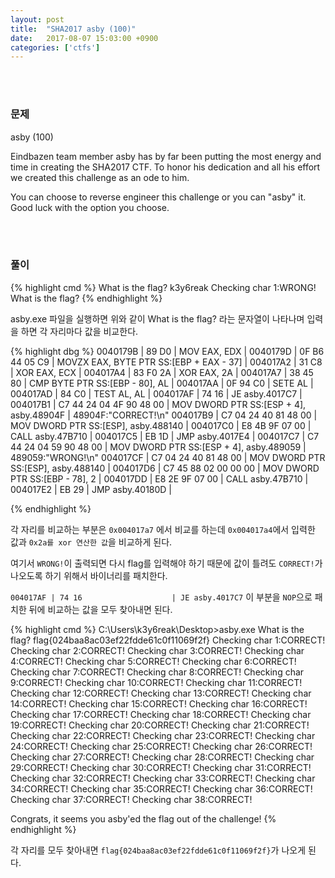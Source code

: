 ```yaml
---
layout: post
title:  "SHA2017 asby (100)"
date:   2017-08-07 15:03:00 +0900
categories: ['ctfs']
---
```


<br/><br/>
### 문제

asby (100)

Eindbazen team member asby has by far been putting the most energy and time in creating the SHA2017 CTF. To honor his dedication and all his effort we created this challenge as an ode to him.

You can choose to reverse engineer this challenge or you can "asby" it. Good luck with the option you choose.



<br/><br/>
### 풀이
{% highlight cmd %}
What is the flag? k3y6reak
Checking char 1:WRONG!
What is the flag?
{% endhighlight %}

asby.exe 파일을 실행하면 위와 같이 What is the flag? 라는 문자열이 나타나며 입력을 하면 각 자리마다 값을 비교한다.

{% highlight dbg %}
0040179B | 89 D0                    | MOV EAX, EDX                                     |
0040179D | 0F B6 44 05 C9           | MOVZX EAX, BYTE PTR SS:[EBP + EAX - 37]          |
004017A2 | 31 C8                    | XOR EAX, ECX                                     |
004017A4 | 83 F0 2A                 | XOR EAX, 2A                                      |
004017A7 | 38 45 80                 | CMP BYTE PTR SS:[EBP - 80], AL                   |
004017AA | 0F 94 C0                 | SETE AL                                          |
004017AD | 84 C0                    | TEST AL, AL                                      |
004017AF | 74 16                    | JE asby.4017C7                                   |
004017B1 | C7 44 24 04 4F 90 48 00  | MOV DWORD PTR SS:[ESP + 4], asby.48904F          | 48904F:"CORRECT!\n"
004017B9 | C7 04 24 40 81 48 00     | MOV DWORD PTR SS:[ESP], asby.488140              |
004017C0 | E8 4B 9F 07 00           | CALL asby.47B710                                 |
004017C5 | EB 1D                    | JMP asby.4017E4                                  |
004017C7 | C7 44 24 04 59 90 48 00  | MOV DWORD PTR SS:[ESP + 4], asby.489059          | 489059:"WRONG!\n"
004017CF | C7 04 24 40 81 48 00     | MOV DWORD PTR SS:[ESP], asby.488140              |
004017D6 | C7 45 88 02 00 00 00     | MOV DWORD PTR SS:[EBP - 78], 2                   |
004017DD | E8 2E 9F 07 00           | CALL asby.47B710                                 |
004017E2 | EB 29                    | JMP asby.40180D                                  |

{% endhighlight %}

각 자리를 비교하는 부분은 `0x004017a7` 에서 비교를 하는데 `0x004017a4`에서 입력한 값과 `0x2a를 xor 연산한 값`을 비교하게 된다.

여기서 `WRONG!`이 출력되면 다시 flag를 입력해야 하기 때문에 값이 틀려도 `CORRECT!`가 나오도록 하기 위해서 바이너리를 패치한다.

`004017AF | 74 16                    | JE asby.4017C7` 이 부분을 `NOP`으로 패치한 뒤에 비교하는 값을 모두 찾아내면 된다.


{% highlight cmd %}
C:\Users\k3y6reak\Desktop>asby.exe
What is the flag? flag{024baa8ac03ef22fdde61c0f11069f2f}
Checking char 1:CORRECT!
Checking char 2:CORRECT!
Checking char 3:CORRECT!
Checking char 4:CORRECT!
Checking char 5:CORRECT!
Checking char 6:CORRECT!
Checking char 7:CORRECT!
Checking char 8:CORRECT!
Checking char 9:CORRECT!
Checking char 10:CORRECT!
Checking char 11:CORRECT!
Checking char 12:CORRECT!
Checking char 13:CORRECT!
Checking char 14:CORRECT!
Checking char 15:CORRECT!
Checking char 16:CORRECT!
Checking char 17:CORRECT!
Checking char 18:CORRECT!
Checking char 19:CORRECT!
Checking char 20:CORRECT!
Checking char 21:CORRECT!
Checking char 22:CORRECT!
Checking char 23:CORRECT!
Checking char 24:CORRECT!
Checking char 25:CORRECT!
Checking char 26:CORRECT!
Checking char 27:CORRECT!
Checking char 28:CORRECT!
Checking char 29:CORRECT!
Checking char 30:CORRECT!
Checking char 31:CORRECT!
Checking char 32:CORRECT!
Checking char 33:CORRECT!
Checking char 34:CORRECT!
Checking char 35:CORRECT!
Checking char 36:CORRECT!
Checking char 37:CORRECT!
Checking char 38:CORRECT!

Congrats, it seems you asby'ed the flag out of the challenge!
{% endhighlight %}


각 자리를 모두 찾아내면 `flag{024baa8ac03ef22fdde61c0f11069f2f}`가 나오게 된다.